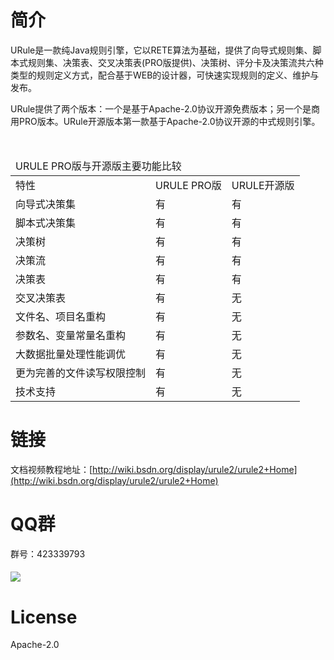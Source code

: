 # 简介

URule是一款纯Java规则引擎，它以RETE算法为基础，提供了向导式规则集、脚本式规则集、决策表、交叉决策表(PRO版提供)、决策树、评分卡及决策流共六种类型的规则定义方式，配合基于WEB的设计器，可快速实现规则的定义、维护与发布。

URule提供了两个版本：一个是基于Apache-2.0协议开源免费版本；另一个是商用PRO版本。URule开源版本第一款基于Apache-2.0协议开源的中式规则引擎。
<table><thead>
  <tr>
    <td colspan="3">URULE PRO版与开源版主要功能比较</td>
  </tr>
</thead>
  <tbody>
    <tr><td>特性</td><td>URULE PRO版</td><td>URULE开源版</td></tr>
    <tr><td>向导式决策集</td><td>有</td><td>有</td></tr
      ><tr><td>脚本式决策集</td><td>有</td><td>有</td></tr>
    <tr><td>决策树</td><td>有</td><td>有</td></tr>
    <tr><td>决策流</td><td>有</td><td>有</td></tr>
    <tr><td>决策表</td><td>有</td><td>有</td></tr>
    <tr><td>交叉决策表</td><td>有</td><td>无</td></tr>
    <tr><td>文件名、项目名重构</td><td>有</td><td>无</td></tr>
    <tr><td>参数名、变量常量名重构</td><td>有</td><td>无</td></tr>
    <tr><td>大数据批量处理性能调优</td><td>有</td><td>无</td></tr>
    <tr><td>更为完善的文件读写权限控制</td><td>有</td><td>无</td></tr>
    <tr><td>技术支持</td><td>有</td><td>无</td></tr>
  </tbody></table>

# 链接

文档视频教程地址：[http://wiki.bsdn.org/display/urule2/urule2+Home](http://wiki.bsdn.org/display/urule2/urule2+Home)

# QQ群

群号：423339793

#### ![](https://github.com/youseries/assets/blob/master/images/qq-qrcode.png)

# License

Apache-2.0
